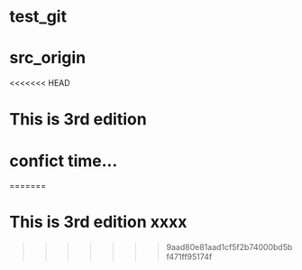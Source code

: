 # test_git
# src_origin
<<<<<<< HEAD
# This is 3rd edition
# confict time...
=======
# This is 3rd edition xxxx
>>>>>>> 9aad80e81aad1cf5f2b74000bd5bf471ff95174f
